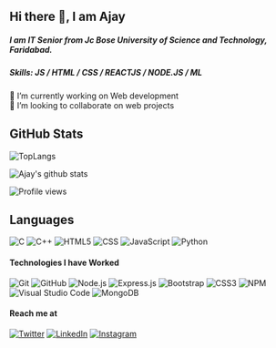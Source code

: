 
## Hi there 👋, I am Ajay
##### I am IT Senior  from Jc Bose University of Science and Technology, Faridabad.

##### Skills:  JS / HTML / CSS / REACTJS / NODE.JS / ML

 🔭 I’m currently working on Web development <br>
 👯 I’m looking to collaborate on web projects 

## GitHub Stats

![TopLangs](https://github-readme-stats.vercel.app/api/top-langs/?username=ajay7231&show_icons=true&theme=radical&layout=compact)

![Ajay's github stats](https://github-readme-stats.vercel.app/api?username=ajay7231&show_icons=true&theme=radical) 

![Profile views](https://gpvc.arturio.dev/ajay7231)  


## Languages

![C](https://img.shields.io/badge/-C-000000?style=flat&logo=c)
![C++](https://img.shields.io/badge/-C++-000000?style=flat&logo=c%2B%2B)
![HTML5](https://img.shields.io/badge/-HTML5-000000?style=flat&logo=html5)
![CSS](https://img.shields.io/badge/-Css-000000?style=flat&logo=css)
![JavaScript](https://img.shields.io/badge/-JavaScript-000000?style=flat&logo=javascript)
![Python](https://img.shields.io/badge/-Python-000000?style=flat&logo=python)

#### Technologies I have Worked
![Git](https://img.shields.io/badge/-Git-222222?style=flat&logo=git&logoColor=F05032)
![GitHub](https://img.shields.io/badge/-GitHub-222222?style=flat&logo=github&logoColor=FFFFFF)
![Node.js](https://img.shields.io/badge/-Node.js-222222?style=flat&logo=node.js&logoColor=339933)
![Express.js](https://img.shields.io/badge/-Express.js-222222?style=flat&logo=express.js&logoColor=339933)
![Bootstrap](https://img.shields.io/badge/-Bootstrap-a950cc?style=flat&logo=bootstrap&logoColor=white)
![CSS3](https://img.shields.io/badge/-CSS-53e0ce?style=flat&logo=css3&logoColor=white)
![NPM](https://img.shields.io/badge/-NPM-f24130?style=flat&logo=npm&logoColor=white)
![Visual Studio Code](https://img.shields.io/badge/-VSCode-444444?style=flat&logo=visual-studio-code&logoColor=007ACC)
![MongoDB](https://img.shields.io/badge/-MONGODB-black?style=badge&logo=mongodb&logoColor=38cf13)

#### Reach me at

<a href="https://twitter.com/a_jax_m" target="_blank">
<img src="https://img.shields.io/badge/twitter-%231DA1F2.svg?&style=for-the-badge&logo=twitter&logoColor=white&color=071A2C" alt="Twitter"/></a>
<a href="https://www.linkedin.com/in/ajay-mittal-a86a1a196/" target="_blank">
<img src="https://img.shields.io/badge/linkedin-%230077B5.svg?&style=for-the-badge&logo=linkedin&logoColor=white&color=071A2C" alt="LinkedIn"/></a>
<a href="https://www.instagram.com/eye_ajax/" target="_blank">
<img src="https://img.shields.io/badge/instagram-%23E4405F.svg?&style=for-the-badge&logo=instagram&logoColor=white&color=071A2C" alt="Instagram"/></a>

